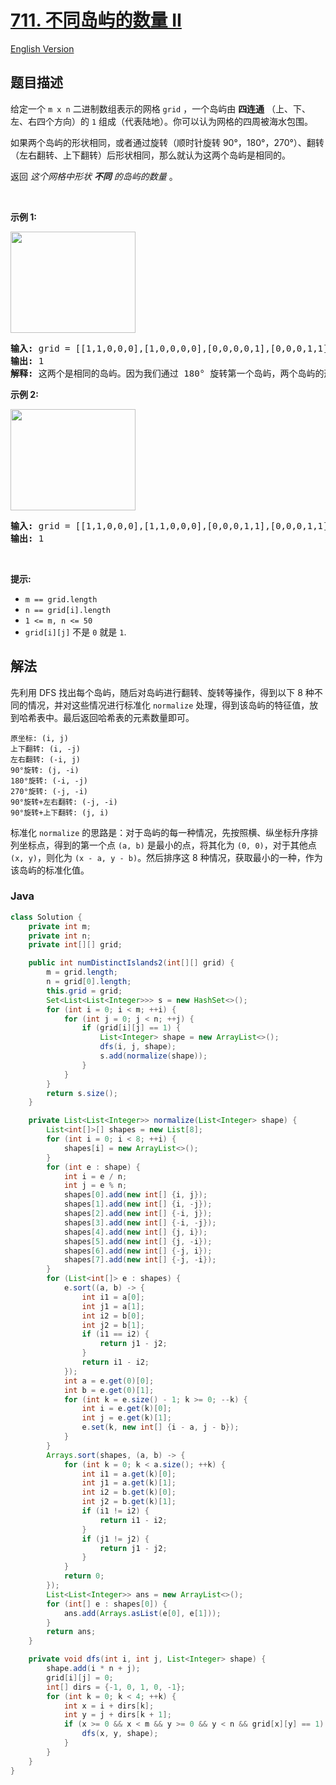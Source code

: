 # [711. 不同岛屿的数量 II](https://leetcode.cn/problems/number-of-distinct-islands-ii)

[English Version](/solution/0700-0799/0711.Number%20of%20Distinct%20Islands%20II/README_EN.md)

## 题目描述

<!-- 这里写题目描述 -->

<p>给定一个&nbsp;<code>m x n</code>&nbsp;二进制数组表示的网格&nbsp;<code>grid</code> ，一个岛屿由 <strong>四连通</strong> （上、下、左、右四个方向）的 <code>1</code> 组成（代表陆地）。你可以认为网格的四周被海水包围。</p>

<p>如果两个岛屿的形状相同，或者通过旋转（顺时针旋转 90°，180°，270°）、翻转（左右翻转、上下翻转）后形状相同，那么就认为这两个岛屿是相同的。</p>

<p>返回 <em>这个网格中形状 <strong>不同</strong> 的岛屿的数量&nbsp;</em>。</p>

<p>&nbsp;</p>

<p><strong>示例 1:</strong></p>

<p><img src="https://fastly.jsdelivr.net/gh/doocs/leetcode@main/solution/0700-0799/0711.Number%20of%20Distinct%20Islands%20II/images/distinctisland2-1-grid.jpg" style="height: 162px; width: 200px;" /></p>

<pre>
<strong>输入:</strong> grid = [[1,1,0,0,0],[1,0,0,0,0],[0,0,0,0,1],[0,0,0,1,1]]
<strong>输出:</strong> 1
<strong>解释:</strong> 这两个是相同的岛屿。因为我们通过 180° 旋转第一个岛屿，两个岛屿的形状相同。
</pre>

<p><strong>示例 2:</strong></p>

<p><img alt="" src="https://fastly.jsdelivr.net/gh/doocs/leetcode@main/solution/0700-0799/0711.Number%20of%20Distinct%20Islands%20II/images/distinctisland1-1-grid.jpg" style="height: 162px; width: 200px;" /></p>

<pre>
<strong>输入:</strong> grid = [[1,1,0,0,0],[1,1,0,0,0],[0,0,0,1,1],[0,0,0,1,1]]
<strong>输出:</strong> 1
</pre>

<p>&nbsp;</p>

<p><strong>提示:</strong></p>

<ul>
	<li><code>m == grid.length</code></li>
	<li><code>n == grid[i].length</code></li>
	<li><code>1 &lt;= m, n &lt;= 50</code></li>
	<li><code>grid[i][j]</code>&nbsp;不是&nbsp;<code>0</code>&nbsp;就是&nbsp;<code>1</code>.</li>
</ul>

## 解法

先利用 DFS 找出每个岛屿，随后对岛屿进行翻转、旋转等操作，得到以下 8 种不同的情况，并对这些情况进行标准化 `normalize` 处理，得到该岛屿的特征值，放到哈希表中。最后返回哈希表的元素数量即可。

```
原坐标: (i, j)
上下翻转: (i, -j)
左右翻转: (-i, j)
90°旋转: (j, -i)
180°旋转: (-i, -j)
270°旋转: (-j, -i)
90°旋转+左右翻转: (-j, -i)
90°旋转+上下翻转: (j, i)
```

标准化 `normalize` 的思路是：对于岛屿的每一种情况，先按照横、纵坐标升序排列坐标点，得到的第一个点 `(a, b)` 是最小的点，将其化为 `(0, 0)`，对于其他点 `(x, y)`，则化为 `(x - a, y - b)`。然后排序这 8 种情况，获取最小的一种，作为该岛屿的标准化值。

### **Java**

```java
class Solution {
    private int m;
    private int n;
    private int[][] grid;

    public int numDistinctIslands2(int[][] grid) {
        m = grid.length;
        n = grid[0].length;
        this.grid = grid;
        Set<List<List<Integer>>> s = new HashSet<>();
        for (int i = 0; i < m; ++i) {
            for (int j = 0; j < n; ++j) {
                if (grid[i][j] == 1) {
                    List<Integer> shape = new ArrayList<>();
                    dfs(i, j, shape);
                    s.add(normalize(shape));
                }
            }
        }
        return s.size();
    }

    private List<List<Integer>> normalize(List<Integer> shape) {
        List<int[]>[] shapes = new List[8];
        for (int i = 0; i < 8; ++i) {
            shapes[i] = new ArrayList<>();
        }
        for (int e : shape) {
            int i = e / n;
            int j = e % n;
            shapes[0].add(new int[] {i, j});
            shapes[1].add(new int[] {i, -j});
            shapes[2].add(new int[] {-i, j});
            shapes[3].add(new int[] {-i, -j});
            shapes[4].add(new int[] {j, i});
            shapes[5].add(new int[] {j, -i});
            shapes[6].add(new int[] {-j, i});
            shapes[7].add(new int[] {-j, -i});
        }
        for (List<int[]> e : shapes) {
            e.sort((a, b) -> {
                int i1 = a[0];
                int j1 = a[1];
                int i2 = b[0];
                int j2 = b[1];
                if (i1 == i2) {
                    return j1 - j2;
                }
                return i1 - i2;
            });
            int a = e.get(0)[0];
            int b = e.get(0)[1];
            for (int k = e.size() - 1; k >= 0; --k) {
                int i = e.get(k)[0];
                int j = e.get(k)[1];
                e.set(k, new int[] {i - a, j - b});
            }
        }
        Arrays.sort(shapes, (a, b) -> {
            for (int k = 0; k < a.size(); ++k) {
                int i1 = a.get(k)[0];
                int j1 = a.get(k)[1];
                int i2 = b.get(k)[0];
                int j2 = b.get(k)[1];
                if (i1 != i2) {
                    return i1 - i2;
                }
                if (j1 != j2) {
                    return j1 - j2;
                }
            }
            return 0;
        });
        List<List<Integer>> ans = new ArrayList<>();
        for (int[] e : shapes[0]) {
            ans.add(Arrays.asList(e[0], e[1]));
        }
        return ans;
    }

    private void dfs(int i, int j, List<Integer> shape) {
        shape.add(i * n + j);
        grid[i][j] = 0;
        int[] dirs = {-1, 0, 1, 0, -1};
        for (int k = 0; k < 4; ++k) {
            int x = i + dirs[k];
            int y = j + dirs[k + 1];
            if (x >= 0 && x < m && y >= 0 && y < n && grid[x][y] == 1) {
                dfs(x, y, shape);
            }
        }
    }
}
```
